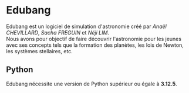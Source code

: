 # Edubang

Edubang est un logiciel de simulation d'astronomie créé par _Anaël CHEVILLARD_, _Sacha FREGUIN_ et _Néji LIM_. <br/>
Nous avons pour objectif de faire découvrir l'astronomie pour les jeunes avec ses concepts tels que la formation des planètes, les lois de Newton, les systèmes stellaires, etc.

## Python

Edubang nécessite une version de Python supérieur ou égale à **3.12.5**.
